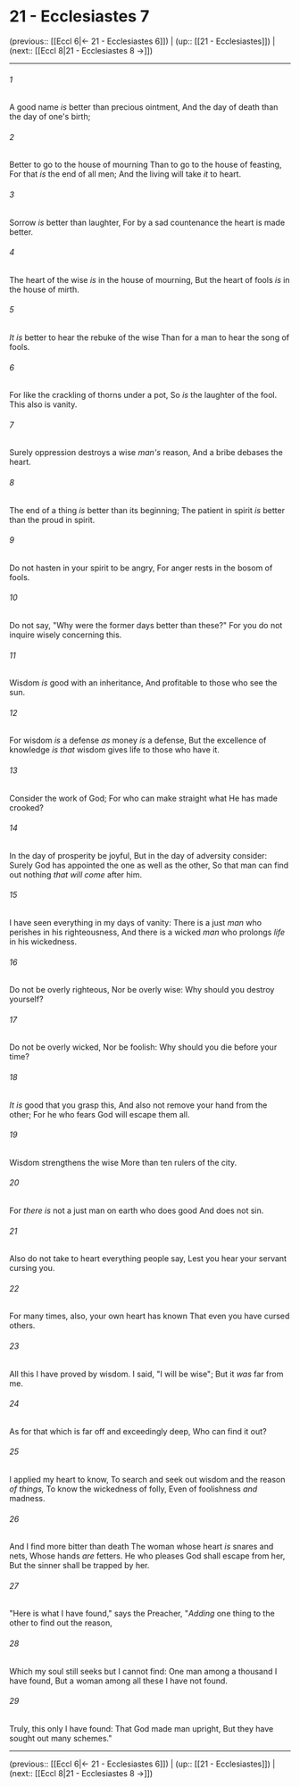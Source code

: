 # 21 - Ecclesiastes 7

(previous:: [[Eccl 6|← 21 - Ecclesiastes 6]]) | (up:: [[21 - Ecclesiastes]]) | (next:: [[Eccl 8|21 - Ecclesiastes 8 →]])

***


###### 1 
A good name _is_ better than precious ointment, And the day of death than the day of one's birth; 

###### 2 
Better to go to the house of mourning Than to go to the house of feasting, For that _is_ the end of all men; And the living will take _it_ to heart. 

###### 3 
Sorrow _is_ better than laughter, For by a sad countenance the heart is made better. 

###### 4 
The heart of the wise _is_ in the house of mourning, But the heart of fools _is_ in the house of mirth. 

###### 5 
_It is_ better to hear the rebuke of the wise Than for a man to hear the song of fools. 

###### 6 
For like the crackling of thorns under a pot, So _is_ the laughter of the fool. This also is vanity. 

###### 7 
Surely oppression destroys a wise _man's_ reason, And a bribe debases the heart. 

###### 8 
The end of a thing _is_ better than its beginning; The patient in spirit _is_ better than the proud in spirit. 

###### 9 
Do not hasten in your spirit to be angry, For anger rests in the bosom of fools. 

###### 10 
Do not say, "Why were the former days better than these?" For you do not inquire wisely concerning this. 

###### 11 
Wisdom _is_ good with an inheritance, And profitable to those who see the sun. 

###### 12 
For wisdom _is_ a defense _as_ money _is_ a defense, But the excellence of knowledge _is that_ wisdom gives life to those who have it. 

###### 13 
Consider the work of God; For who can make straight what He has made crooked? 

###### 14 
In the day of prosperity be joyful, But in the day of adversity consider: Surely God has appointed the one as well as the other, So that man can find out nothing _that will come_ after him. 

###### 15 
I have seen everything in my days of vanity: There is a just _man_ who perishes in his righteousness, And there is a wicked _man_ who prolongs _life_ in his wickedness. 

###### 16 
Do not be overly righteous, Nor be overly wise: Why should you destroy yourself? 

###### 17 
Do not be overly wicked, Nor be foolish: Why should you die before your time? 

###### 18 
_It is_ good that you grasp this, And also not remove your hand from the other; For he who fears God will escape them all. 

###### 19 
Wisdom strengthens the wise More than ten rulers of the city. 

###### 20 
For _there is_ not a just man on earth who does good And does not sin. 

###### 21 
Also do not take to heart everything people say, Lest you hear your servant cursing you. 

###### 22 
For many times, also, your own heart has known That even you have cursed others. 

###### 23 
All this I have proved by wisdom. I said, "I will be wise"; But it _was_ far from me. 

###### 24 
As for that which is far off and exceedingly deep, Who can find it out? 

###### 25 
I applied my heart to know, To search and seek out wisdom and the reason _of things,_ To know the wickedness of folly, Even of foolishness _and_ madness. 

###### 26 
And I find more bitter than death The woman whose heart _is_ snares and nets, Whose hands _are_ fetters. He who pleases God shall escape from her, But the sinner shall be trapped by her. 

###### 27 
"Here is what I have found," says the Preacher, "_Adding_ one thing to the other to find out the reason, 

###### 28 
Which my soul still seeks but I cannot find: One man among a thousand I have found, But a woman among all these I have not found. 

###### 29 
Truly, this only I have found: That God made man upright, But they have sought out many schemes."

***

(previous:: [[Eccl 6|← 21 - Ecclesiastes 6]]) | (up:: [[21 - Ecclesiastes]]) | (next:: [[Eccl 8|21 - Ecclesiastes 8 →]])
